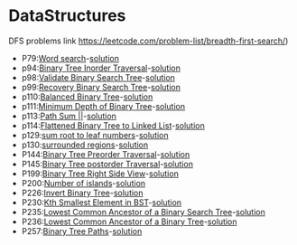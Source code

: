 # DataStructures
DFS problems link https://leetcode.com/problem-list/breadth-first-search/)
* P79:[Word search](Depth_first_search-md/P79.md)-[solution](Depth_first_search/P79.py)
* p94:[Binary Tree Inorder Traversal](Depth_first_search-md/p94.md)-[solution](Depth_first_search/p94.py)
* p98:[Validate Binary Search Tree](Depth_first_search-md/p98.md)-[solution](Depth_first_search/p98.py)
* p99:[Recovery Binary Search Tree](Depth_first_search-md/p99.md)-[solution](Depth_first_search/p99.py)
* p110:[Balanced Binary Tree](Depth_first_search-md/p110.md)-[solution](Depth_first_search/p110.py)
* p111:[Minimum Depth of Binary Tree](Depth_first_search-md/p111.md)-[solution](Depth_first_search/p111.py)
* p113:[Path Sum ||](Depth_first_search-md/p113.md)-[solution](Depth_first_search/p113.py)
* p114:[Flattened Binary Tree to Linked List](Depth_first_search-md/p114.md)-[solution](Depth_first_search/p114.py)
* p129:[sum root to leaf numbers](Depth_first_search-md/P129.md)-[solution](Depth_first_search/P129.py)
* p130:[surrounded regions](Depth_first_search-md/P130.md)-[solution](Depth_first_search/P130.py)
* P144:[Binary Tree Preorder Traversal](Depth_first_search-md/P144.md)-[solution](Depth_first_search/P144.py)
* P145:[Binary Tree postorder Traversal](Depth_first_search-md/P145.md)-[solution](Depth_first_search/P145.py)
* P199:[Binary Tree Right Side View](Depth_first_search-md/P199.md)-[solution](Depth_first_search/P199.py)
* P200:[Number of islands](Depth_first_search-md/P200.md)-[solution](Depth_first_search/P200.py)
* P226:[Invert Binary Tree](Depth_first_search-md/P226.md)-[solution](Depth_first_search/P226.py)
* P230:[Kth Smallest Element in BST](Depth_first_search-md/P230.md)-[solution](Depth_first_search/P230.py)
* P235:[Lowest Common Ancestor of a Binary Search Tree](Depth_first_search-md/P235.md)-[solution](Depth_first_search/P235.py)
* P236:[Lowest Common Ancestor of a Binary Tree](Depth_first_search-md/P236.md)-[solution](Depth_first_search/P236.py)
* P257:[Binary Tree Paths](Depth_first_search-md/P257.md)-[solution](Depth_first_search/P257.py)
